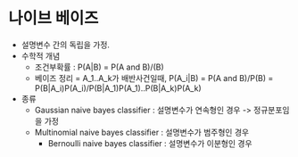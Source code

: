 # 나이브 베이즈 

- 설명변수 간의 독립을 가정.
- 수학적 개념
    - 조건부확률 : P(A|B) = P(A and B)/(B)
    - 베이즈 정리 = A_1..A_k가 배반사건일때, P(A_i|B) = P(A and B)/P(B) = P(B|A_i)P(A_i)/P(B|A_1)P(A_1)..P(B|A_k)P(A_k)
- 종류
    - Gaussian naive bayes classifier : 설명변수가 연속형인 경우 -> 정규분포임을 가정 
    - Multinomial naive bayes classifier : 설명변수가 범주형인 경우
        - Bernoulli naive bayes classifier : 설명변수가 이분형인 경우
        
